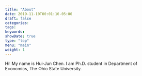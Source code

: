 ```yaml
---
title: "About"
date: 2019-11-10T00:01:10-05:00
draft: false
categories:
tags:
keywords:
showDate: true
type: "top"
menu: "main"
weight: 1
---
```


Hi! My name is Hui-Jun Chen. I am Ph.D. student in Department of Economics, The Ohio State University.
